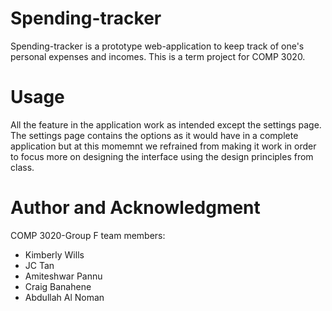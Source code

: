 # Spending-tracker
Spending-tracker is a prototype web-application to keep track of one's personal expenses and incomes. This is a term project for COMP 3020.

# Usage
All the feature in the application work as intended except the settings page. The settings page contains the options as it would have in a complete application but at this momemnt we refrained from making it work in order to focus more on designing the interface using the design principles from class. 

# Author and Acknowledgment 
COMP 3020-Group F team members:
- Kimberly Wills
- JC Tan
- Amiteshwar Pannu  
- Craig Banahene
- Abdullah Al Noman
